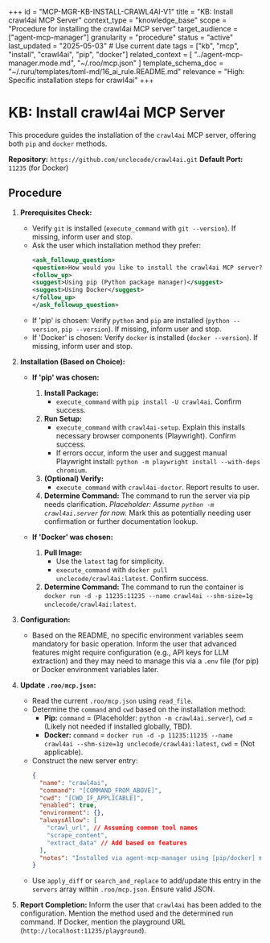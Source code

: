 +++
id = "MCP-MGR-KB-INSTALL-CRAWL4AI-V1"
title = "KB: Install crawl4ai MCP Server"
context_type = "knowledge_base"
scope = "Procedure for installing the crawl4ai MCP server"
target_audience = ["agent-mcp-manager"]
granularity = "procedure"
status = "active"
last_updated = "2025-05-03" # Use current date
tags = ["kb", "mcp", "install", "crawl4ai", "pip", "docker"]
related_context = [
    "../agent-mcp-manager.mode.md",
    "~/.roo/mcp.json"
    ]
template_schema_doc = "~/.ruru/templates/toml-md/16_ai_rule.README.md"
relevance = "High: Specific installation steps for crawl4ai"
+++

# KB: Install crawl4ai MCP Server

This procedure guides the installation of the `crawl4ai` MCP server, offering both `pip` and `docker` methods.

**Repository:** `https://github.com/unclecode/crawl4ai.git`
**Default Port:** `11235` (for Docker)

## Procedure

1.  **Prerequisites Check:**
    *   Verify `git` is installed (`execute_command` with `git --version`). If missing, inform user and stop.
    *   Ask the user which installation method they prefer:
        ```xml
        <ask_followup_question>
        <question>How would you like to install the crawl4ai MCP server?</question>
        <follow_up>
        <suggest>Using pip (Python package manager)</suggest>
        <suggest>Using Docker</suggest>
        </follow_up>
        </ask_followup_question>
        ```
    *   If 'pip' is chosen: Verify `python` and `pip` are installed (`python --version`, `pip --version`). If missing, inform user and stop.
    *   If 'Docker' is chosen: Verify `docker` is installed (`docker --version`). If missing, inform user and stop.

2.  **Installation (Based on Choice):**

    *   **If 'pip' was chosen:**
        1.  **Install Package:**
            *   `execute_command` with `pip install -U crawl4ai`. Confirm success.
        2.  **Run Setup:**
            *   `execute_command` with `crawl4ai-setup`. Explain this installs necessary browser components (Playwright). Confirm success.
            *   If errors occur, inform the user and suggest manual Playwright install: `python -m playwright install --with-deps chromium`.
        3.  **(Optional) Verify:**
            *   `execute_command` with `crawl4ai-doctor`. Report results to user.
        4.  **Determine Command:** The command to run the server via pip needs clarification. *Placeholder: Assume `python -m crawl4ai.server` for now.* Mark this as potentially needing user confirmation or further documentation lookup.

    *   **If 'Docker' was chosen:**
        1.  **Pull Image:**
            *   Use the `latest` tag for simplicity.
            *   `execute_command` with `docker pull unclecode/crawl4ai:latest`. Confirm success.
        2.  **Determine Command:** The command to run the container is `docker run -d -p 11235:11235 --name crawl4ai --shm-size=1g unclecode/crawl4ai:latest`.

3.  **Configuration:**
    *   Based on the README, no specific environment variables seem mandatory for basic operation. Inform the user that advanced features might require configuration (e.g., API keys for LLM extraction) and they may need to manage this via a `.env` file (for pip) or Docker environment variables later.

4.  **Update `.roo/mcp.json`:**
    *   Read the current `.roo/mcp.json` using `read_file`.
    *   Determine the `command` and `cwd` based on the installation method:
        *   **Pip:** `command` = (Placeholder: `python -m crawl4ai.server`), `cwd` = (Likely not needed if installed globally, TBD).
        *   **Docker:** `command` = `docker run -d -p 11235:11235 --name crawl4ai --shm-size=1g unclecode/crawl4ai:latest`, `cwd` = (Not applicable).
    *   Construct the new server entry:
        ```json
        {
          "name": "crawl4ai",
          "command": "[COMMAND_FROM_ABOVE]",
          "cwd": "[CWD_IF_APPLICABLE]",
          "enabled": true,
          "environment": {},
          "alwaysAllow": [
            "crawl_url", // Assuming common tool names
            "scrape_content",
            "extract_data" // Add based on features
          ],
          "notes": "Installed via agent-mcp-manager using [pip/docker] method."
        }
        ```
    *   Use `apply_diff` or `search_and_replace` to add/update this entry in the `servers` array within `.roo/mcp.json`. Ensure valid JSON.

5.  **Report Completion:** Inform the user that `crawl4ai` has been added to the configuration. Mention the method used and the determined run command. If Docker, mention the playground URL (`http://localhost:11235/playground`).
